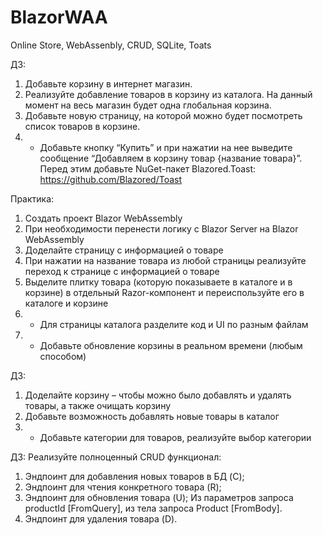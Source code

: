 # BlazorWAA
Online Store, WebAssenbly, CRUD, SQLite, Toats

ДЗ:
1. Добавьте корзину в интернет магазин.  
2. Реализуйте добавление товаров в корзину из каталога. На данный момент на весь магазин будет одна глобальная корзина. 
3. Добавьте новую страницу, на которой можно будет посмотреть список товаров в корзине.  
4. * Добавьте кнопку “Купить” и при нажатии на нее выведите сообщение “Добавляем в корзину товар {название товара}”. Перед этим добавьте NuGet-пакет Blazored.Toast: https://github.com/Blazored/Toast

Практика:
1. Создать проект Blazor WebAssembly  
2. При необходимости перенести логику с Blazor Server на Blazor WebAssembly  
3. Доделайте страницу с информацией о товаре  
4. При нажатии на название товара из любой страницы реализуйте переход к странице с информацией о товаре  
5. Выделите плитку товара (которую показываете в каталоге и в корзине) в отдельный Razor-компонент и переиспользуйте его в каталоге и корзине  
6. * Для страницы каталога разделите код и UI по разным файлам  
7. * Добавьте обновление корзины в реальном времени (любым способом)  

ДЗ:
1. Доделайте корзину – чтобы можно было добавлять и удалять товары, а также очищать корзину  
2. Добавьте возможность добавлять новые товары в каталог  
3. * Добавьте категории для товаров, реализуйте выбор категории  

ДЗ:
Реализуйте полноценный CRUD функционал:
1. Эндпоинт для добавления новых товаров в БД (C);
2. Эндпоинт для чтения конкретного товара (R);
3. Эндпоинт для обновления товара (U);
   Из параметров запроса productId [FromQuery], из тела запроса Product [FromBody].
4. Эндпоинт для удаления товара (D).
